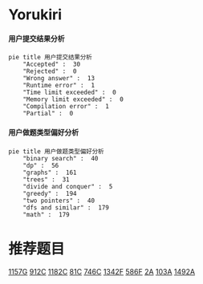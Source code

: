 # Yorukiri

<!-- tabs:start -->



#### **用户提交结果分析**

```mermaid
pie title 用户提交结果分析
    "Accepted" :  30
    "Rejected" :  0
    "Wrong answer" :  13
    "Runtime error" :  1
    "Time limit exceeded" :  0
    "Memory limit exceeded" :  0
    "Compilation error" :  1
    "Partial" :  0
```

#### **用户做题类型偏好分析**

```mermaid
pie title 用户做题类型偏好分析
    "binary search" :  40
    "dp" :  56
    "graphs" :  161
    "trees" :  31
    "divide and conquer" :  5
    "greedy" :  194
    "two pointers" :  40
    "dfs and similar" :  179
    "math" :  179
```



<!-- tabs:end -->
# 推荐题目
[1157G](https://codeforces.com/contest/1157/problem/G)
[912C](https://codeforces.com/contest/912/problem/C)
[1182C](https://codeforces.com/contest/1182/problem/C)
[81C](https://codeforces.com/contest/81/problem/C)
[746C](https://codeforces.com/contest/746/problem/C)
[1342F](https://codeforces.com/contest/1342/problem/F)
[586F](https://codeforces.com/contest/586/problem/F)
[2A](https://codeforces.com/contest/2/problem/A)
[103A](https://codeforces.com/contest/103/problem/A)
[1492A](https://codeforces.com/contest/1492/problem/A)
